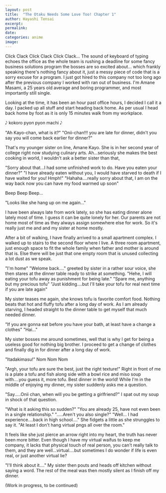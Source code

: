 ```yaml
---
layout: post
title:  "The Otaku Needs Some Love Too! Chapter 1"
author: Hayashi Tensai
excerpt: 
permalink:
date: 
categories: anime
image: 
---
```


Click Clack Click Clack Click Clack...
The sound of keyboard of typing echoes the office as the whole team is rushing a deadline for some fancy business solutions program the bosses are so excited about... which frankly speaking there's nothing fancy about it, just a messy piece of code that is a sorry excuse for a program. I just got hired to this company not too long ago after the previous company I worked with ran out of business. I'm Amane Masami, a 25 years old average and boring programmer, and most importantly still single.

Looking at the time, it has been an hour past office hours, I decided I call it a day. I packed up all stuff and start heading back home. As per usual I head back home by foot as it is only 15 minutes walk from my workplace.

𝅘𝅥𝅮 kokoro pyon pyon machi 𝅘𝅥𝅮

"Ah Kayo-chan, what is it?"
"Onii-chan!!! you are late for dinner, didn't you say you will come back earlier for dinner?"

That's my younger sister on line, Amane Kayo. She is in her second year of college right now studying culinary arts. Ah...seriously she makes the best cooking in world, I wouldn't ask a better sister than that,

"Sorry about that...I had some unfinished work to do. Have you eaten your dinner?"
"I have already eaten without you, I would have starved to death if I have waited for you! Hmph!"
"Hahaha....really sorry about that, I am on the way back now you can have my food warmed up soon"

Beep Beep Beep...

"Looks like she hang up on me again..."

I have been always late from work lately, so she has eating dinner alone lately most of time. I guess it can be quite lonely for her. Our parents are not home most of time as they always assign somewhere else for work. So it's really just me and and my sister at home mostly. 

After a bit of walking, I have finally arrived to a small apartment complex. I walked up to stairs to the second floor where I live. A three room apartment, just enough space to fit the whole family when father and mother is around that is. Else there will be just that one empty room that is unused collecting a lot dust as we speak.

"I'm home"
"Welome back...." greeted by sister in a rather sour voice, she then stares at the dinner table ready to strike at something. "Hehe, I will eating your tofu away as punishment for being late."
"Spare me, anything but my precious tofu"
"Just kidding....but I'll take your tofu for real next time if you are late again"

My sister teases me again, she knows tofu is favorite comfort food. Nothing beats that hot and fluffy tofu after a long day of work. As I am already starving, I headed straight to the dinner table to get myself that much needed dinner.

"If you are gonna eat before you have your bath, at least have a change a clothes"
"Hai..."

My sister bosses me around sometimes, well that is why I get for being a useless good for nothing big brother. I proceed to get a change of clothes and finally dig in for dinner after a long day of work.

"Itadakimasu!"
Nom Nom Nom

"Argh, your tofu are sure the best, just the right texture!" Right in front of me is a plate a tofu and fish along side with a bowl rice and miso soup with....you guess it, more tofu. Best dinner in the world! While I'm in the middle of enjoying my dinner, my sister suddenly asks me a question.

"Say.....Onii chan, when will you be getting a girlfriend?"
I spat out my soup in shock of that question.

"What is it asking this so sudden?"
"You are already 25, have not even been in a single relationship."
".....Aren't you also single?"
"Well... I had experience....back in high school...." She fidgets a little as she strunggles to say it. "At least I don't hang virtual pngs all over the room."

It feels like she just pierce an arrow right into my heart, the truth has never been more bitter. Even though I have my virtual waifus to keep me company, it lacks that physical touch of real person, you can't really talk to them, and they are well...virtual....but sometimes I do wonder if life is even real, or just another virtual lie?

"I'll think about it...."
My sister then pouts and heads off kitchen without saying a word. The rest of the meal was then mostly silent as I finish off my dinner.

(Work in progress, to be continued)
